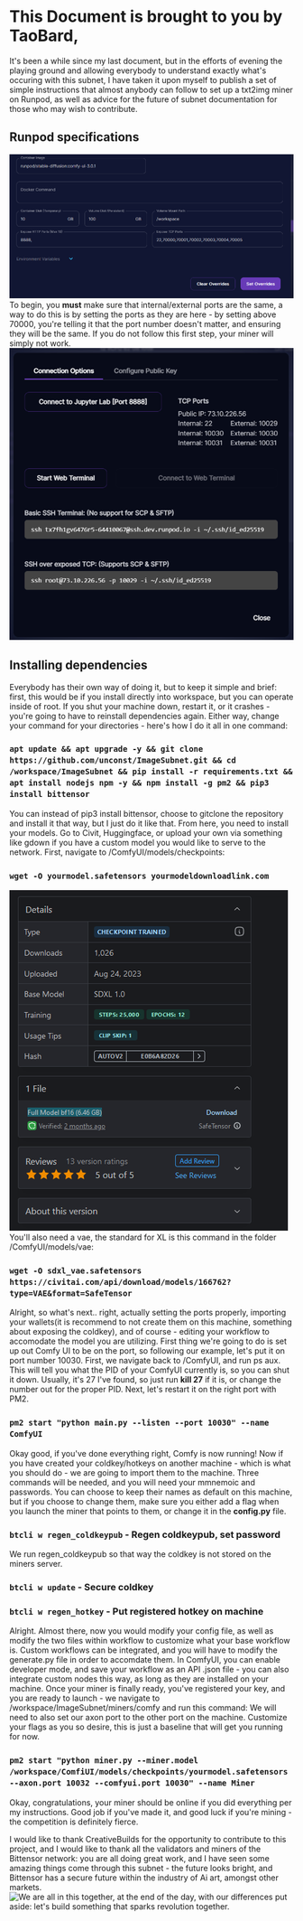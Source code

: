 # This Document is brought to you by TaoBard,
It's been a while since my last document, but in the efforts of evening the playing ground and allowing everybody to understand exactly what's occuring with this subnet, I have taken it upon myself to publish a set of simple instructions that almost anybody can follow to set up a txt2img miner on Runpod, as well as advice for the future of subnet documentation for those who may wish to contribute. 

## Runpod specifications
![Set your pod like this, though you could use less storage](./images/runpodsettings.png) 
To begin, you **must** make sure that internal/external ports are the same, a way to do this is by setting the ports as they are here - by setting above 70000, you're telling it that the port number doesn't matter, and ensuring they will be the same. If you do not follow this first step, your miner will simply not work. 
![From here, you can grab the port numbers by going selecting connect, then going to TCP Port Mappings](./images/TCP.png)

## Installing dependencies
Everybody has their own way of doing it, but to keep it simple and brief: first, this would be if you install directly into workspace, but you can operate inside of root. If you shut your machine down, restart it, or it crashes - you're going to have to reinstall dependencies again. Either way, change your command for your directories - here's how I do it all in one command:
### ```apt update && apt upgrade -y && git clone https://github.com/unconst/ImageSubnet.git && cd /workspace/ImageSubnet && pip install -r requirements.txt && apt install nodejs npm -y && npm install -g pm2 && pip3 install bittensor```
You can instead of pip3 install bittensor, choose to gitclone the repository and install it that way, but I just do it like that. From here, you need to install your models. Go to Civit, Huggingface, or upload your own via something like gdown if you have a custom model you would like to serve to the network. First, navigate to /ComfyUI/models/checkpoints:
### ```wget -O yourmodel.safetensors yourmodeldownloadlink.com```
![This is where you would get the proper link on civit, on the download drop-down where the page says file.](./images/civit.png)
You'll also need a vae, the standard for XL is this command in the folder /ComfyUI/models/vae:
### ```wget -O sdxl_vae.safetensors https://civitai.com/api/download/models/166762?type=VAE&format=SafeTensor```
Alright, so what's next.. right, actually setting the ports properly, importing your wallets(it is recommend to not create them on this machine, something about exposing the coldkey), and of course - editing your workflow to accomodate the model you are utilizing. First thing we're going to do is set up out Comfy UI to be on the port, so following our example, let's put it on port number 10030. First, we navigate back to /ComfyUI, and run ps aux. This will tell you what the PID of your ComfyUI currently is, so you can shut it down. Usually, it's 27 I've found, so just run **kill 27** if it is, or change the number out for the proper PID. Next, let's restart it on the right port with PM2.
### ```pm2 start "python main.py --listen --port 10030" --name ComfyUI```
Okay good, if you've done everything right, Comfy is now running! Now if you have created your coldkey/hotkeys on another machine - which is what you should do - we are going to import them to the machine. Three commands will be needed, and you will need your mmnemoic and passwords. You can choose to keep their names as default on this machine, but if you choose to change them, make sure you either add a flag when you launch the miner that points to them, or change it in the **config.py** file. 
### `btcli w regen_coldkeypub` - Regen coldkeypub, set password
We run regen_coldkeypub so that way the coldkey is not stored on the miners server.
### `btcli w update` - Secure coldkey 
### `btcli w regen_hotkey` - Put registered hotkey on machine
Alright. Almost there, now you would modify your config file, as well as modify the two files within workflow to customize what your base workflow is. Custom workflows can be integrated, and you will have to modify the generate.py file in order to accomdate them. In ComfyUI, you can enable developer mode, and save your workflow as an API .json file - you can also integrate custom nodes this way, as long as they are installed on your machine. Once your miner is finally ready, you've registered your key, and you are ready to launch - we navigate to /workspace/ImageSubnet/miners/comfy and run this command: We will need to also set our axon port to the other port on the machine. Customize your flags as you so desire, this is just a baseline that will get you running for now. 
### `pm2 start "python miner.py --miner.model /workspace/ComfiUI/models/checkpoints/yourmodel.safetensors --axon.port 10032 --comfyui.port 10030" --name Miner`
Okay, congratulations, your miner should be online if you did everything per my instructions. Good job if you've made it, and good luck if you're mining - the competition is definitely fierce.

I would like to thank CreativeBuilds for the opportunity to contribute to this project, and I would like to thank all the validators and miners of the Bittensor network: you are all doing great work, and I have seen some amazing things come through this subnet - the future looks bright, and Bittensor has a secure future within the industry of Ai art, amongst other markets. 
![We are all in this together, at the end of the day, with our differences put aside: let's build something that sparks revolution together.](./images/TheRevolution.jpg)
